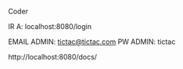 Coder

IR A: localhost:8080/login


EMAIL ADMIN: tictac@tictac.com 
PW ADMIN: tictac

http://localhost:8080/docs/


